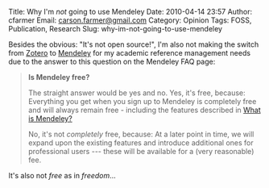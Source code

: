 Title: Why I'm *not* going to use Mendeley
Date: 2010-04-14 23:57
Author: cfarmer
Email: carson.farmer@gmail.com
Category: Opinion
Tags: FOSS, Publication, Research
Slug: why-im-not-going-to-use-mendeley

Besides the obvious: "It's not open source!", I'm also not making the
switch from [Zotero][] to [Mendeley][] for my academic reference
management needs due to the answer to this question on the Mendeley FAQ
page:

> **Is Mendeley free?**
> 
> The straight answer would be yes and no. Yes, it's free, because:
> Everything you get when you sign up to Mendeley is completely free and
> will always remain free - including the features described in [What is
> Mendeley?][]
> 
> No, it's not *completely* free, because: At a later point in time, we
> will expand upon the existing features and introduce additional ones
> for professional users --- these will be available for a (very
> reasonable) fee.

It's also not *free* as in *freedom*...

[Zotero]: http://www.zotero.org/
[Mendeley]: http://www.mendeley.com/
[What is Mendeley?]: http://www.mendeley.com/faq/#what-is-mendeley
